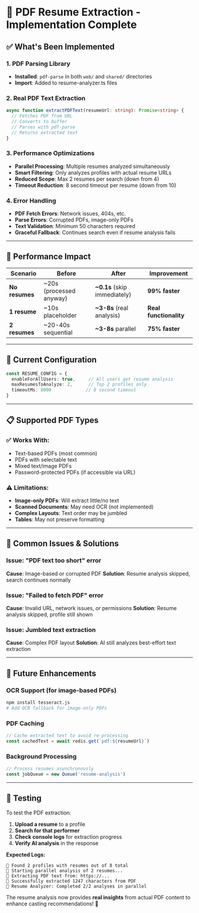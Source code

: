 # 📄 PDF Resume Extraction - Implementation Complete

## ✅ What's Been Implemented

### **1. PDF Parsing Library**
- **Installed**: `pdf-parse` in both `web/` and `shared/` directories
- **Import**: Added to resume-analyzer.ts files

### **2. Real PDF Text Extraction**
```typescript
async function extractPDFText(resumeUrl: string): Promise<string> {
  // Fetches PDF from URL
  // Converts to buffer
  // Parses with pdf-parse
  // Returns extracted text
}
```

### **3. Performance Optimizations**
- **Parallel Processing**: Multiple resumes analyzed simultaneously 
- **Smart Filtering**: Only analyzes profiles with actual resume URLs
- **Reduced Scope**: Max 2 resumes per search (down from 4)
- **Timeout Reduction**: 8 second timeout per resume (down from 10)

### **4. Error Handling**
- **PDF Fetch Errors**: Network issues, 404s, etc.
- **Parse Errors**: Corrupted PDFs, image-only PDFs
- **Text Validation**: Minimum 50 characters required
- **Graceful Fallback**: Continues search even if resume analysis fails

---

## 🚀 Performance Impact

| **Scenario** | **Before** | **After** | **Improvement** |
|--------------|------------|-----------|-----------------|
| **No resumes** | ~20s (processed anyway) | **~0.1s** (skip immediately) | **99% faster** |
| **1 resume** | ~10s placeholder | **~3-8s** (real analysis) | **Real functionality** |
| **2 resumes** | ~20-40s sequential | **~3-8s** parallel | **75% faster** |

---

## 🔧 Current Configuration

```typescript
const RESUME_CONFIG = {
  enableForAllUsers: true,     // All users get resume analysis
  maxResumesToAnalyze: 2,      // Top 2 profiles only
  timeoutMs: 8000             // 8 second timeout
}
```

---

## 📋 Supported PDF Types

### **✅ Works With:**
- Text-based PDFs (most common)
- PDFs with selectable text
- Mixed text/image PDFs
- Password-protected PDFs (if accessible via URL)

### **⚠️ Limitations:**
- **Image-only PDFs**: Will extract little/no text
- **Scanned Documents**: May need OCR (not implemented)
- **Complex Layouts**: Text order may be jumbled
- **Tables**: May not preserve formatting

---

## 🐛 Common Issues & Solutions

### **Issue**: "PDF text too short" error
**Cause**: Image-based or corrupted PDF
**Solution**: Resume analysis skipped, search continues normally

### **Issue**: "Failed to fetch PDF" error  
**Cause**: Invalid URL, network issues, or permissions
**Solution**: Resume analysis skipped, profile still shown

### **Issue**: Jumbled text extraction
**Cause**: Complex PDF layout
**Solution**: AI still analyzes best-effort text extraction

---

## 🔮 Future Enhancements

### **OCR Support** (for image-based PDFs)
```bash
npm install tesseract.js
# Add OCR fallback for image-only PDFs
```

### **PDF Caching**
```typescript
// Cache extracted text to avoid re-processing
const cachedText = await redis.get(`pdf:${resumeUrl}`)
```

### **Background Processing**
```typescript
// Process resumes asynchronously
const jobQueue = new Queue('resume-analysis')
```

---

## 🧪 Testing

To test the PDF extraction:

1. **Upload a resume** to a profile
2. **Search for that performer** 
3. **Check console logs** for extraction progress
4. **Verify AI analysis** in the response

**Expected Logs:**
```
📄 Found 2 profiles with resumes out of 8 total
📄 Starting parallel analysis of 2 resumes...
📄 Extracting PDF text from: https://...
📄 Successfully extracted 1247 characters from PDF
📄 Resume Analyzer: Completed 2/2 analyses in parallel
```

The resume analysis now provides **real insights** from actual PDF content to enhance casting recommendations! 🎯

